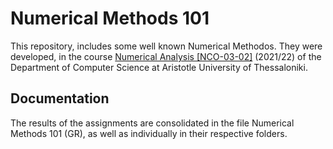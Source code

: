 # Numerical Methods 101

This repository, includes some well known Numerical Methodos. They were developed, in the course [Numerical Analysis [NCO-03-02]](https://elearning.auth.gr/enrol/index.php?id=7942) (2021/22) of the Department of Computer Science at Aristotle University of Thessaloniki.
## Documentation

The results of the assignments are consolidated in the file Numerical Methods 101 (GR), as well as individually in their respective folders.